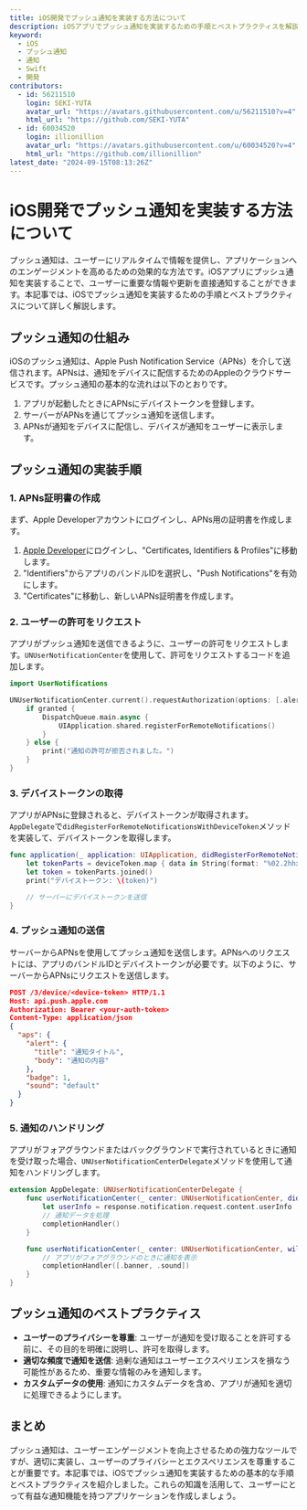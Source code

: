 ```yaml
---
title: iOS開発でプッシュ通知を実装する方法について
description: iOSアプリでプッシュ通知を実装するための手順とベストプラクティスを解説します。
keyword:
  - iOS
  - プッシュ通知
  - 通知
  - Swift
  - 開発
contributors:
  - id: 56211510
    login: SEKI-YUTA
    avatar_url: "https://avatars.githubusercontent.com/u/56211510?v=4"
    html_url: "https://github.com/SEKI-YUTA"
  - id: 60034520
    login: illionillion
    avatar_url: "https://avatars.githubusercontent.com/u/60034520?v=4"
    html_url: "https://github.com/illionillion"
latest_date: "2024-09-15T08:13:26Z"
---
```


# iOS開発でプッシュ通知を実装する方法について

プッシュ通知は、ユーザーにリアルタイムで情報を提供し、アプリケーションへのエンゲージメントを高めるための効果的な方法です。iOSアプリにプッシュ通知を実装することで、ユーザーに重要な情報や更新を直接通知することができます。本記事では、iOSでプッシュ通知を実装するための手順とベストプラクティスについて詳しく解説します。

## プッシュ通知の仕組み

iOSのプッシュ通知は、Apple Push Notification Service（APNs）を介して送信されます。APNsは、通知をデバイスに配信するためのAppleのクラウドサービスです。プッシュ通知の基本的な流れは以下のとおりです。

1. アプリが起動したときにAPNsにデバイストークンを登録します。
2. サーバーがAPNsを通じてプッシュ通知を送信します。
3. APNsが通知をデバイスに配信し、デバイスが通知をユーザーに表示します。

## プッシュ通知の実装手順

### 1. APNs証明書の作成

まず、Apple Developerアカウントにログインし、APNs用の証明書を作成します。

1. [Apple Developer](https://developer.apple.com/)にログインし、"Certificates, Identifiers & Profiles"に移動します。
2. "Identifiers"からアプリのバンドルIDを選択し、"Push Notifications"を有効にします。
3. "Certificates"に移動し、新しいAPNs証明書を作成します。

### 2. ユーザーの許可をリクエスト

アプリがプッシュ通知を送信できるように、ユーザーの許可をリクエストします。`UNUserNotificationCenter`を使用して、許可をリクエストするコードを追加します。

```swift
import UserNotifications

UNUserNotificationCenter.current().requestAuthorization(options: [.alert, .sound, .badge]) { granted, error in
    if granted {
        DispatchQueue.main.async {
            UIApplication.shared.registerForRemoteNotifications()
        }
    } else {
        print("通知の許可が拒否されました。")
    }
}
```

### 3. デバイストークンの取得

アプリがAPNsに登録されると、デバイストークンが取得されます。`AppDelegate`で`didRegisterForRemoteNotificationsWithDeviceToken`メソッドを実装して、デバイストークンを取得します。

```swift
func application(_ application: UIApplication, didRegisterForRemoteNotificationsWithDeviceToken deviceToken: Data) {
    let tokenParts = deviceToken.map { data in String(format: "%02.2hhx", data) }
    let token = tokenParts.joined()
    print("デバイストークン: \(token)")

    // サーバーにデバイストークンを送信
}
```

### 4. プッシュ通知の送信

サーバーからAPNsを使用してプッシュ通知を送信します。APNsへのリクエストには、アプリのバンドルIDとデバイストークンが必要です。以下のように、サーバーからAPNsにリクエストを送信します。

```json
POST /3/device/<device-token> HTTP/1.1
Host: api.push.apple.com
Authorization: Bearer <your-auth-token>
Content-Type: application/json
{
  "aps": {
    "alert": {
      "title": "通知タイトル",
      "body": "通知の内容"
    },
    "badge": 1,
    "sound": "default"
  }
}
```

### 5. 通知のハンドリング

アプリがフォアグラウンドまたはバックグラウンドで実行されているときに通知を受け取った場合、`UNUserNotificationCenterDelegate`メソッドを使用して通知をハンドリングします。

```swift
extension AppDelegate: UNUserNotificationCenterDelegate {
    func userNotificationCenter(_ center: UNUserNotificationCenter, didReceive response: UNNotificationResponse, withCompletionHandler completionHandler: @escaping () -> Void) {
        let userInfo = response.notification.request.content.userInfo
        // 通知データを処理
        completionHandler()
    }

    func userNotificationCenter(_ center: UNUserNotificationCenter, willPresent notification: UNNotification, withCompletionHandler completionHandler: @escaping (UNNotificationPresentationOptions) -> Void) {
        // アプリがフォアグラウンドのときに通知を表示
        completionHandler([.banner, .sound])
    }
}
```

## プッシュ通知のベストプラクティス

- **ユーザーのプライバシーを尊重**: ユーザーが通知を受け取ることを許可する前に、その目的を明確に説明し、許可を取得します。
- **適切な頻度で通知を送信**: 過剰な通知はユーザーエクスペリエンスを損なう可能性があるため、重要な情報のみを通知します。
- **カスタムデータの使用**: 通知にカスタムデータを含め、アプリが通知を適切に処理できるようにします。

## まとめ

プッシュ通知は、ユーザーエンゲージメントを向上させるための強力なツールですが、適切に実装し、ユーザーのプライバシーとエクスペリエンスを尊重することが重要です。本記事では、iOSでプッシュ通知を実装するための基本的な手順とベストプラクティスを紹介しました。これらの知識を活用して、ユーザーにとって有益な通知機能を持つアプリケーションを作成しましょう。
